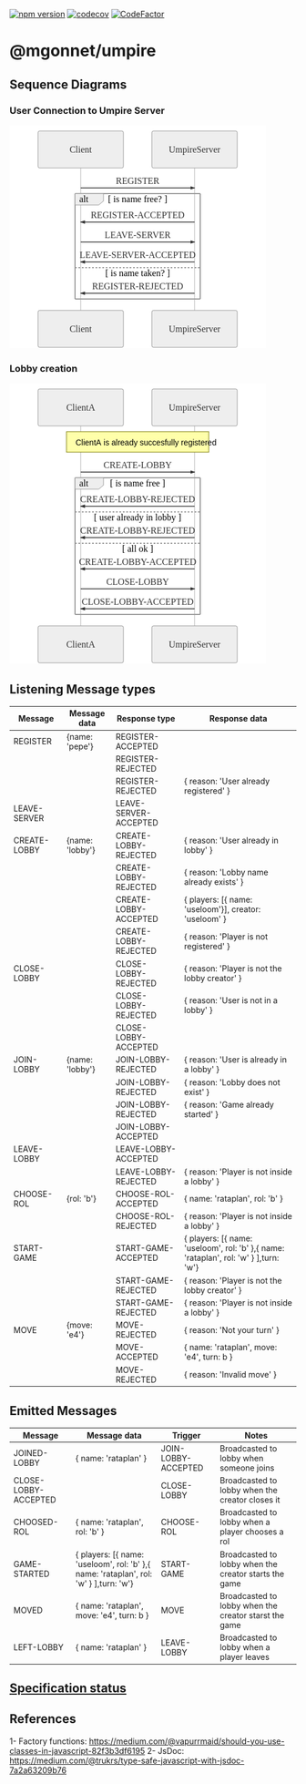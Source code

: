 [![npm version](https://badge.fury.io/js/%40mgonnet%2Fumpire.svg)](https://badge.fury.io/js/%40mgonnet%2Fumpire)
[![codecov](https://codecov.io/gh/mgonnet/umpire/branch/master/graph/badge.svg)](https://codecov.io/gh/mgonnet/umpire)
[![CodeFactor](https://www.codefactor.io/repository/github/mgonnet/umpire/badge)](https://www.codefactor.io/repository/github/mgonnet/umpire)

# @mgonnet/umpire

## Sequence Diagrams

### User Connection to Umpire Server
![User Connection](./doc/sequenceDiagramsPng/userConnection.png)

### Lobby creation
![Lobby Creation](./doc/sequenceDiagramsPng/lobbyCreation.png)

## Listening Message types

| Message       |Message data     | Response type         | Response data |
| ------------- | -------------   |-----------------------|---------------|
| REGISTER      | {name: 'pepe'}  | REGISTER-ACCEPTED     |               |
|               |                 | REGISTER-REJECTED     |               |
|               |                 | REGISTER-REJECTED     | { reason: 'User already registered' } |
| LEAVE-SERVER  |                 | LEAVE-SERVER-ACCEPTED |               |
| CREATE-LOBBY  | {name: 'lobby'} | CREATE-LOBBY-REJECTED | { reason: 'User already in lobby' } |
|               |                 | CREATE-LOBBY-REJECTED | { reason: 'Lobby name already exists' } |
|               |                 | CREATE-LOBBY-ACCEPTED | { players: [{ name: 'useloom'}], creator: 'useloom' } |
|               |                 | CREATE-LOBBY-REJECTED | { reason: 'Player is not registered' } |
| CLOSE-LOBBY   |                 | CLOSE-LOBBY-REJECTED  | { reason: 'Player is not the lobby creator' } |
|               |                 | CLOSE-LOBBY-REJECTED  | { reason: 'User is not in a lobby' } |
|               |                 | CLOSE-LOBBY-ACCEPTED  |               |
| JOIN-LOBBY    | {name: 'lobby'} | JOIN-LOBBY-REJECTED   | { reason: 'User is already in a lobby' } |
|               |                 | JOIN-LOBBY-REJECTED   | { reason: 'Lobby does not exist' } |
|               |                 | JOIN-LOBBY-REJECTED   | { reason: 'Game already started' } |
|               |                 | JOIN-LOBBY-ACCEPTED   |               |
| LEAVE-LOBBY   |                 | LEAVE-LOBBY-ACCEPTED  |               |
|               |                 | LEAVE-LOBBY-REJECTED  | { reason: 'Player is not inside a lobby' } |
| CHOOSE-ROL    | {rol: 'b'}      | CHOOSE-ROL-ACCEPTED   | { name: 'rataplan', rol: 'b' } |
|               |                 | CHOOSE-ROL-REJECTED   | { reason: 'Player is not inside a lobby' } |
| START-GAME    |                 | START-GAME-ACCEPTED   | { players: [{ name: 'useloom', rol: 'b' },{ name: 'rataplan', rol: 'w' } ],turn: 'w'} |
|               |                 | START-GAME-REJECTED   | { reason: 'Player is not the lobby creator' } |
|               |                 | START-GAME-REJECTED   | { reason: 'Player is not inside a lobby' } |
| MOVE          | {move: 'e4'}    | MOVE-REJECTED         | { reason: 'Not your turn' } |
|               |                 | MOVE-ACCEPTED         | { name: 'rataplan', move: 'e4', turn: b } |
|               |                 | MOVE-REJECTED         | { reason: 'Invalid move' } |

## Emitted Messages
| Message              | Message data                                                                          | Trigger              | Notes |
|----------------------|---------------------------------------------------------------------------------------|----------------------|-------|
| JOINED-LOBBY         | { name: 'rataplan' }                                                                  | JOIN-LOBBY-ACCEPTED  | Broadcasted to lobby when someone joins      |
| CLOSE-LOBBY-ACCEPTED |                                                                                       | CLOSE-LOBBY          | Broadcasted to lobby when the creator closes it |
| CHOOSED-ROL          | { name: 'rataplan', rol: 'b' }                                                        | CHOOSE-ROL           | Broadcasted to lobby when a player chooses a rol |
| GAME-STARTED         | { players: [{ name: 'useloom', rol: 'b' },{ name: 'rataplan', rol: 'w' } ],turn: 'w'} | START-GAME           | Broadcasted to lobby when the creator starts the game |
| MOVED                | { name: 'rataplan', move: 'e4', turn: b }                                             | MOVE                 | Broadcasted to lobby when the creator starst the game |
| LEFT-LOBBY           | { name: 'rataplan' }                                                                  | LEAVE-LOBBY          | Broadcasted to lobby when a player leaves |


## [Specification status](doc/specStatus.md)

## References
1- Factory functions: https://medium.com/@vapurrmaid/should-you-use-classes-in-javascript-82f3b3df6195 
2- JsDoc: https://medium.com/@trukrs/type-safe-javascript-with-jsdoc-7a2a63209b76
